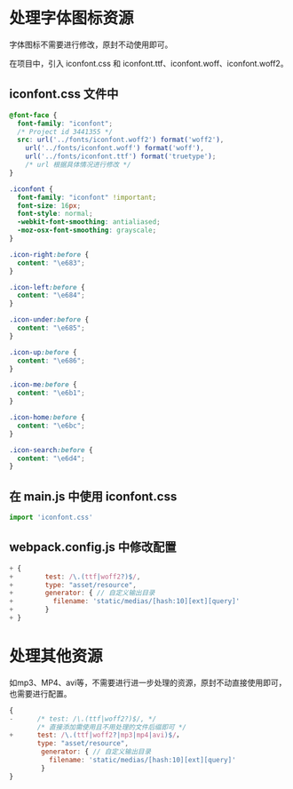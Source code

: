 # 处理字体图标资源

字体图标不需要进行修改，原封不动使用即可。

在项目中，引入 iconfont.css 和 iconfont.ttf、iconfont.woff、iconfont.woff2。

## iconfont.css 文件中

```css
@font-face {
  font-family: "iconfont";
  /* Project id 3441355 */
  src: url('../fonts/iconfont.woff2') format('woff2'), 
    url('../fonts/iconfont.woff') format('woff'),
    url('../fonts/iconfont.ttf') format('truetype');
    /* url 根据具体情况进行修改 */
}

.iconfont {
  font-family: "iconfont" !important;
  font-size: 16px;
  font-style: normal;
  -webkit-font-smoothing: antialiased;
  -moz-osx-font-smoothing: grayscale;
}

.icon-right:before {
  content: "\e683";
}

.icon-left:before {
  content: "\e684";
}

.icon-under:before {
  content: "\e685";
}

.icon-up:before {
  content: "\e686";
}

.icon-me:before {
  content: "\e6b1";
}

.icon-home:before {
  content: "\e6bc";
}

.icon-search:before {
  content: "\e6d4";
}
```

## 在 main.js 中使用 iconfont.css

```js
import 'iconfont.css'
```

## webpack.config.js 中修改配置

```js
+ {
+        test: /\.(ttf|woff2?)$/,
+        type: "asset/resource",
+        generator: { // 自定义输出目录
+          filename: 'static/medias/[hash:10][ext][query]' 
+        }
+ }
```

# 处理其他资源

如mp3、MP4、avi等，不需要进行进一步处理的资源，原封不动直接使用即可，也需要进行配置。

```js
{
-      /* test: /\.(ttf|woff2?)$/, */
       /* 直接添加需使用且不用处理的文件后缀即可 */
+      test: /\.(ttf|woff2?|mp3|mp4|avi)$/，
       type: "asset/resource",
        generator: { // 自定义输出目录
          filename: 'static/medias/[hash:10][ext][query]' 
        }
}
```
